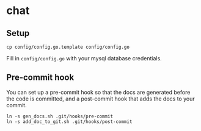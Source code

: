 # chat

## Setup

```
cp config/config.go.template config/config.go
```

Fill in `config/config.go` with your mysql database credentials.

## Pre-commit hook

You can set up a pre-commit hook so that the docs are generated before the code is committed, and a post-commit hook that
adds the docs to your commit.

```
ln -s gen_docs.sh .git/hooks/pre-commit
ln -s add_doc_to_git.sh .git/hooks/post-commit
```
